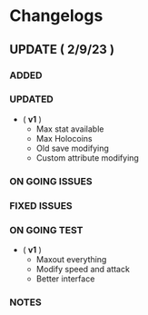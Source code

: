 # Changelogs

## UPDATE ( 2/9/23 )

### **ADDED**

### **UPDATED**

- ( **v1** )
  - Max stat available
  - Max Holocoins
  - Old save modifying
  - Custom attribute modifying

### **ON GOING ISSUES**

### **FIXED ISSUES**

### **ON GOING TEST**

- ( **v1** )
  - Maxout everything
  - Modify speed and attack
  - Better interface

### **NOTES**
